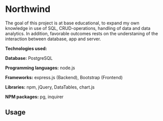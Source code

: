 # Northwind

The goal of this project is at base educational, to expand my own knowledge in use of SQL, CRUD-operations, handling of data and data analytics. In addition, favorable outcomes rests on the understaning of the interaction between database, app and server.

**Technologies used:**

**Database:** PostgreSQL

**Programming languages:** node.js

**Frameworks:** express.js (Backend), Bootstrap (Frontend)

**Libraries:** npm, jQuery, DataTables, chart.js

**NPM packages:** pg, inquirer

## Usage
